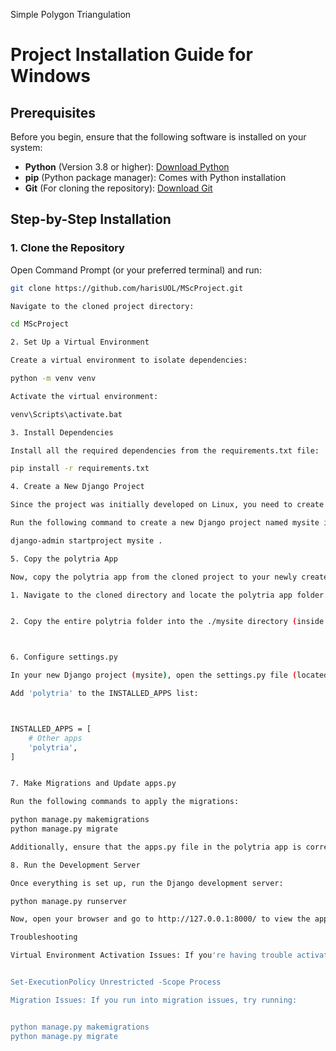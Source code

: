 Simple Polygon Triangulation
<br>

# Project Installation Guide for Windows

## Prerequisites

Before you begin, ensure that the following software is installed on your system:

- **Python** (Version 3.8 or higher): [Download Python](https://www.python.org/downloads/)
- **pip** (Python package manager): Comes with Python installation
- **Git** (For cloning the repository): [Download Git](https://git-scm.com/downloads)

## Step-by-Step Installation

### 1. Clone the Repository

Open Command Prompt (or your preferred terminal) and run:

```bash
git clone https://github.com/harisUOL/MScProject.git

Navigate to the cloned project directory:

cd MScProject

2. Set Up a Virtual Environment

Create a virtual environment to isolate dependencies:

python -m venv venv

Activate the virtual environment:

venv\Scripts\activate.bat

3. Install Dependencies

Install all the required dependencies from the requirements.txt file:

pip install -r requirements.txt

4. Create a New Django Project

Since the project was initially developed on Linux, you need to create a new Django project on Windows.

Run the following command to create a new Django project named mysite in the same directory as the cloned project:

django-admin startproject mysite .

5. Copy the polytria App

Now, copy the polytria app from the cloned project to your newly created mysite project:

1. Navigate to the cloned directory and locate the polytria app folder.


2. Copy the entire polytria folder into the ./mysite directory (inside the mysite project folder you just created).



6. Configure settings.py

In your new Django project (mysite), open the settings.py file (located in ./mysite/mysite/settings.py) and make the following changes:

Add 'polytria' to the INSTALLED_APPS list:



INSTALLED_APPS = [
    # Other apps
    'polytria',
]


7. Make Migrations and Update apps.py

Run the following commands to apply the migrations:

python manage.py makemigrations
python manage.py migrate

Additionally, ensure that the apps.py file in the polytria app is correctly set up to match your project structure. Verify that the PolytriaConfig class is properly configured.

8. Run the Development Server

Once everything is set up, run the Django development server:

python manage.py runserver

Now, open your browser and go to http://127.0.0.1:8000/ to view the app.

Troubleshooting

Virtual Environment Activation Issues: If you're having trouble activating the virtual environment in PowerShell, you may need to modify the execution policy:


Set-ExecutionPolicy Unrestricted -Scope Process

Migration Issues: If you run into migration issues, try running:


python manage.py makemigrations
python manage.py migrate

